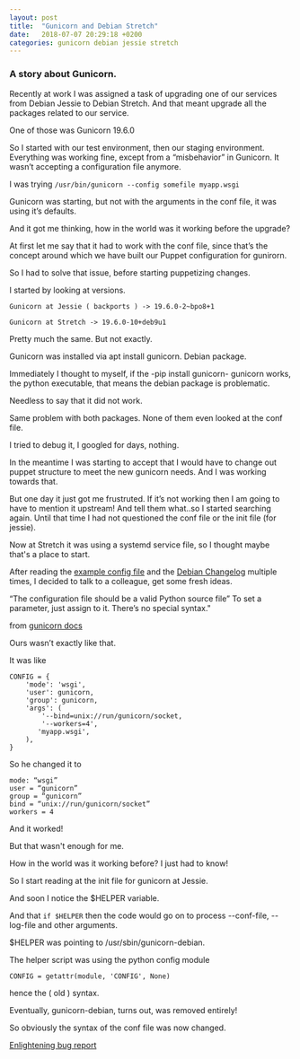 ```yaml
---
layout: post
title:  "Gunicorn and Debian Stretch"
date:   2018-07-07 20:29:18 +0200
categories: gunicorn debian jessie stretch
---
```



### A story about Gunicorn.

Recently at work I was assigned a task of upgrading one of our services from Debian Jessie to Debian Stretch. And that meant upgrade all the packages related to our service.

One of those was Gunicorn 19.6.0

So I started with our test environment, then our staging environment. Everything was working fine, except from a “misbehavior” in Gunicorn. It wasn’t accepting a configuration file anymore.

I was trying ```/usr/bin/gunicorn --config somefile myapp.wsgi ```

Gunicorn was starting, but not with the arguments in the conf file, it was using it’s defaults.

And it got me thinking, how in the world was it working before the upgrade?

At first let me say that it had to work with the conf file, since that’s the concept around which we have built our Puppet configuration for gunirorn.

So I had to solve that issue, before starting puppetizing changes.

I started by looking at versions. 
```
Gunicorn at Jessie ( backports ) -> 19.6.0-2~bpo8+1

Gunicorn at Stretch -> 19.6.0-10+deb9u1
```
Pretty much the same. But not exactly.

Gunicorn was installed via apt install gunicorn. Debian package.

Immediately I thought to myself, if the -pip install gunicorn- gunicorn works, the python executable, that means the debian package is problematic. 

Needless to say that it did not work.

Same problem with both packages. None of them even looked at the conf file.

I tried to debug it, I googled for days, nothing.

In the meantime I was starting to accept that I would have to change out puppet structure to meet the new gunicorn needs. And I was working towards that.

But one day it just got me frustruted. If it’s not working then I am going to have to mention it upstream! And tell them what..so I started searching again.
Until that time I had not questioned the conf file or the init file (for jessie).

Now at Stretch it was using a systemd service file, so I thought maybe that's a place to start.

After reading the [example config file](https://github.com/benoitc/gunicorn/blob/master/examples/example_config.py) and
the [Debian Changelog](http://metadata.ftp-master.debian.org/changelogs/main/g/gunicorn/gunicorn_19.8.1-2_changelog)
multiple times, I decided to talk to a colleague, get some fresh ideas.

“The configuration file should be a valid Python source file”
To set a parameter, just assign to it. There’s no special syntax."

from [gunicorn docs](http://docs.gunicorn.org/en/stable/configure.html)

Ours wasn’t exactly like that.

It was like
```
CONFIG = {
    'mode': 'wsgi',
    'user': gunicorn,
    'group': gunicorn,
    'args': (
        '--bind=unix://run/gunicorn/socket,
        '--workers=4',
       'myapp.wsgi',
    ),
}

```

So he changed it to 
```
mode: “wsgi”
user = “gunicorn”
group = “gunicorn”
bind = “unix://run/gunicorn/socket”
workers = 4
```
And it worked! 

But that wasn't enough for me.

How in the world was it working before? I just had to know!

So I start reading at the init file for gunicorn at Jessie.

And soon I notice the $HELPER variable.

And that `if $HELPER` then the code would go on to process --conf-file, --log-file and other arguments.

$HELPER was pointing to  /usr/sbin/gunicorn-debian.

The helper script  was using the python config module
```
CONFIG = getattr(module, 'CONFIG', None)
```
hence the ( old ) syntax.
 
Eventually, gunicorn-debian, turns out, was removed entirely! 

So obviously the syntax of the conf file was now changed.

[Enlightening bug report](https://bugs.debian.org/cgi-bin/bugreport.cgi?bug=839250)
